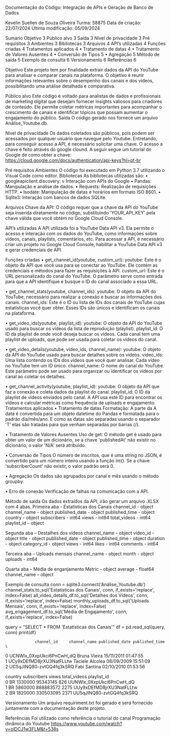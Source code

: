 
 


Documentação do Código: Integração de APIs e Geração de Banco de Dados













Kevelin Suellen de Souza Oliveira
Turma: 58875
Data de criação: 22/07/2024
Última modificação: 05/09/2024



Sumário
Objetivo	3
Público alvo	3
Saída	3
Nível de privacidade	3
Pré requisitos	3
Ambientes	3
Bibliotecas	3
Arquivos	4
API’s utilizadas	4
Funções criadas	4
Tratamentos aplicados	4
•	Tratamento de datas	4
•	Tratamento de Valores Ausentes	4
•	Conversão de Tipos	5
•	Agregação	5
Método de saída	5
Exemplo de consulta	6
Versionamento	6
Referências	6












Objetivo
Este projeto tem por finalidade extrair dados da API do YouTube para analisar e comparar canais na plataforma. O objetivo é reunir informações relevantes sobre o desempenho dos canais e dos vídeos, possibilitando uma análise detalhada e comparativa. 

Público alvo
Este código é voltado para analistas de dados e profissionais de marketing digital que desejam fornecer insights valiosos para criadores de conteúdo. Ele permite coletar métricas importantes para acompanhar o crescimento de canais e identificar tópicos que possam aumentar o engajamento do público.
Saída
O código gerado nos fornece um arquivo Análise_Youtube.db.

Nível de privacidade
Os dados coletados são públicos, pois podem ser acessados por qualquer usuário que navegue pelo Youtube.
Entretando, para conseguir acesso a API, é necessário solicitar uma chave. O acesso a chave é feito através do google clound. A seguir segue um tutorial do Google de como obter a chave:
https://cloud.google.com/docs/authentication/api-keys?hl=pt-br

Pré requisitos
Ambientes
O código foi executado em Python 3.7 utilizando o Visual Code como editor.
Bibliotecas
As bibliotecas utilizadas são: 
•	googleapiclient.discovery: v Interação com APIs do Google
•	Pandas: Manipulação e análise de dados.
•	Requests: Realização de requisições HTTP.
•	Isodate: Manipulação de datas e horários em formato ISO 8601.
•	Sqlite3: Interação com bancos de dados SQLite.

Arquivos
Chave da API: O código requer que a chave da API do YouTube seja inserida diretamente no código, substituindo 'YOUR_API_KEY' pela chave válida que você obtém no Google Cloud Console.

API’s utilizadas
A API utilizada foi a YouTube Data API v3. Ela permite o acesso e interação com os dados do YouTube, como informações sobre vídeos, canais, playlists, comentários, etc.
Para acessar a API, é necessário criar um projeto no Google Cloud Console, habilitar a YouTube Data API v3 e gerar credenciais de API. 

Funções criadas
•	get_channel_id(youtube, custom_url):
  youtube: Este é o objeto da API que você usa para se conectar ao YouTube. Ele contém as credenciais e métodos para fazer as requisições à API.
 custom_url: Este é o URL personalizado do canal do YouTube. O parâmetro serve como entrada para que a API identifique e busque o ID do canal associado a essa URL.

•	get_channel_stats(youtube, channel_ids):
  youtube: O objeto da API do YouTube, necessário para realizar a conexão e buscar as informações dos canais.
  channel_ids: Este é o ID ou lista de IDs dos canais de YouTube cujas estatísticas você quer obter. Esses IDs são únicos e identificam os canais na plataforma.

•	get_video_ids(youtube, playlist_id):
youtube: O objeto da API do YouTube usado para buscar os vídeos da lista de reprodução (playlist).
playlist_id: O ID da playlist de onde você deseja buscar os vídeos. Cada canal tem uma playlist de uploads, que pode ser usada para coletar os vídeos do canal.

•	get_video_details(youtube, video_ids, channel_name):
youtube: O objeto da API do YouTube usado para buscar detalhes sobre os vídeos.
video_ids: Uma lista contendo os IDs dos vídeos que você quer analisar. Cada vídeo no YouTube tem um ID único.
channel_name: O nome do canal do YouTube. Este parâmetro pode ser usado para organizar ou identificar os vídeos por canal ao coletar os detalhes.

•	get_channel_activity(youtube, playlist_id):
youtube: O objeto da API que faz a conexão e coleta dados da playlist do canal.
playlist_id: O ID da playlist de vídeos enviados pelo canal. A API usa este ID para encontrar os vídeos e calcular métricas como frequência de uploads e engajamento.
Tratamentos aplicados
•	Tratamento de datas
Formatação: A parte da A data é convertida para um objeto datetime do Pandas e formatada para o padrão dia/mês/ano. E como as datas são separadas usando o separador 'T' elas são tratadas para que venham separadas por barras (/).

•	Tratamento de Valores Ausentes
Uso de get: O método get é usado para obter um valor de um dicionário, se a chave 'publishedAt' não existir no dicionário, o valor 'N/A' será atribuído.

•	Conversão de Tipos
O número de inscritos, que é uma string no JSON, é convertido para um número inteiro usando a função int(). Se a chave 'subscriberCount' não existir, o valor padrão será 0.

•	Agregação
Os dados são agrupados por canal e mês usando o método groupby.

•	Erro de conexão
Verificação de falhas na comunicação com a API.


Método de saída
Os dados extraídos da API, irão gerar um arquivo .XLSX com 4 abas.
Primeira aba - Estatísticas dos Canais
channel_id - object
channel_name - object
published_date - object
published_time - object
country - object
subscribers - int64
views - int64
total_videos - int64
playlist_id – object

Segunda aba – Destalhes dos vídeos
channel_name - object
video_id - object
title - object
published_date - object
published_time - object
duration - object
category_id - object
views - int64
likes - int64
comments - int64

Terceira aba – Uploads mensais
channel_name - object
month - object
uploads - int64

Quarta aba – Média de enganjamento
Metric - object
average - float64
channel_name – object

Exemplo de consulta
conn = sqlite3.connect('Análise_Youtube.db')
channel_stats.to_sql('Estatísticas dos Canais', conn, if_exists='replace', index=False)
all_video_details_df.to_sql('Detalhes dos Vídeos', conn, if_exists='replace', index=False)
monthly_uploads_df.to_sql('Uploads Mensais', conn, if_exists='replace', index=False)
avg_engagement_df.to_sql('Média de Engajamento', conn, if_exists='replace', index=False)

query = "SELECT * FROM 'Estatísticas dos Canais'"
df = pd.read_sql(query, conn)
print(df)

                 channel_id     channel_name published_date published_time  \
0  UCNWlx_0XxpUkci6PnCwH_dQ     Bruna Vieira     15/11/2011       01:47:55   
1  UCy9xDEfMD8jrXU3NatFLLtw  Taciele Alcolea     08/09/2009       15:51:09   
2  UC5qJINQ80-zvtGQ4fq3kSRQ     Fabi Santina     02/10/2010       01:53:56   

  country  subscribers      views  total_videos               playlist_id  
0      BR      1330000   95343145           826  UUNWlx_0XxpUkci6PnCwH_dQ  
1      BR      5860000  888883572          2275  UUy9xDEfMD8jrXU3NatFLLtw  
2      BR      1820000  330503095          2371  UU5qJINQ80-zvtGQ4fq3kSRQ  

Versionamento
Um arquivo requiriment.txt foi gerado e será fornecido juntamente com a documentação deste projeto.

Referências
Foi utilizado como referência o tutorial do canal Programação dinâmica do Youtube
https://www.youtube.com/watch?v=olDCJ1w3FLM&t=538s

